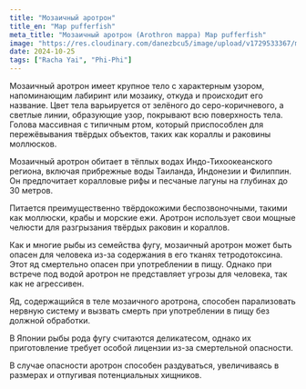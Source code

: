 ```yaml
---
title: "Мозаичный аротрон"
title_en: "Map pufferfish"
meta_title: "Мозаичный аротрон (Arothron mappa) Map pufferfish"
image: "https://res.cloudinary.com/danezbcu5/image/upload/v1729533367/map-pufferfish_mf3soy.png"
date: 2024-10-25
tags: ["Racha Yai", "Phi-Phi"]
---
```


Мозаичный аротрон имеет крупное тело с характерным узором, напоминающим лабиринт или мозаику, откуда и происходит его название. Цвет тела варьируется от зелёного до серо-коричневого, а светлые линии, образующие узор, покрывают всю поверхность тела. Голова массивная с типичным ртом, который приспособлен для пережёвывания твёрдых объектов, таких как кораллы и раковины моллюсков.

Мозаичный аротрон обитает в тёплых водах Индо-Тихоокеанского региона, включая прибрежные воды Таиланда, Индонезии и Филиппин. Он предпочитает коралловые рифы и песчаные лагуны на глубинах до 30 метров.

Питается преимущественно твёрдокожими беспозвоночными, такими как моллюски, крабы и морские ежи. Аротрон использует свои мощные челюсти для разгрызания твёрдых раковин и кораллов.

Как и многие рыбы из семейства фугу, мозаичный аротрон может быть опасен для человека из-за содержания в его тканях тетродотоксина. Этот яд смертельно опасен при употреблении в пищу. Однако при встрече под водой аротрон не представляет угрозы для человека, так как не агрессивен.

Яд, содержащийся в теле мозаичного аротрона, способен парализовать нервную систему и вызвать смерть при употреблении в пищу без должной обработки.

В Японии рыбы рода фугу считаются деликатесом, однако их приготовление требует особой лицензии из-за смертельной опасности.

В случае опасности аротрон способен раздуваться, увеличиваясь в размерах и отпугивая потенциальных хищников.
